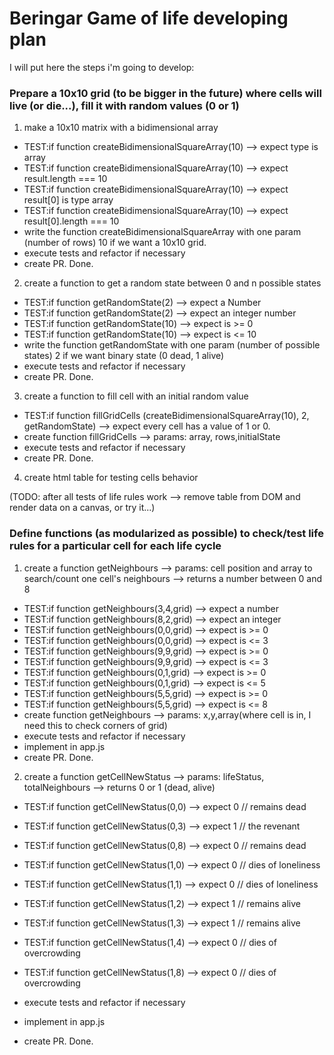 # Beringar Game of life developing plan

I will put here the steps i'm going to develop:

### Prepare a 10x10 grid (to be bigger in the future) where cells will live (or die...), fill it with random values (0 or 1)

1. make a 10x10 matrix with a bidimensional array

- TEST:if function createBidimensionalSquareArray(10) --> expect type is array
- TEST:if function createBidimensionalSquareArray(10) --> expect result.length === 10
- TEST:if function createBidimensionalSquareArray(10) --> expect result[0] is type array
- TEST:if function createBidimensionalSquareArray(10) --> expect result[0].length === 10
- write the function createBidimensionalSquareArray with one param (number of rows) 10 if we want a 10x10 grid.
- execute tests and refactor if necessary
- create PR. Done.

2. create a function to get a random state between 0 and n possible states

- TEST:if function getRandomState(2) --> expect a Number
- TEST:if function getRandomState(2) --> expect an integer number
- TEST:if function getRandomState(10) --> expect is >= 0
- TEST:if function getRandomState(10) --> expect is <= 10
- write the function getRandomState with one param (number of possible states) 2 if we want binary state (0 dead, 1 alive)
- execute tests and refactor if necessary
- create PR. Done.

3. create a function to fill cell with an initial random value

- TEST:if function fillGridCells (createBidimensionalSquareArray(10), 2, getRandomState) --> expect every cell has a value of 1 or 0.
- create function fillGridCells --> params: array, rows,initialState
- execute tests and refactor if necessary
- create PR. Done.

4. create html table for testing cells behavior

(TODO: after all tests of life rules work --> remove table from DOM and render data on a canvas, or try it...)

### Define functions (as modularized as possible) to check/test life rules for a particular cell for each life cycle

1. create a function getNeighbours --> params: cell position and array to search/count one cell's neighbours --> returns a number between 0 and 8

- TEST:if function getNeighbours(3,4,grid) --> expect a number
- TEST:if function getNeighbours(8,2,grid) --> expect an integer
- TEST:if function getNeighbours(0,0,grid) --> expect is >= 0
- TEST:if function getNeighbours(0,0,grid) --> expect is <= 3
- TEST:if function getNeighbours(9,9,grid) --> expect is >= 0
- TEST:if function getNeighbours(9,9,grid) --> expect is <= 3
- TEST:if function getNeighbours(0,1,grid) --> expect is >= 0
- TEST:if function getNeighbours(0,1,grid) --> expect is <= 5
- TEST:if function getNeighbours(5,5,grid) --> expect is >= 0
- TEST:if function getNeighbours(5,5,grid) --> expect is <= 8
- create function getNeighbours --> params: x,y,array(where cell is in, I need this to check corners of grid)
- execute tests and refactor if necessary
- implement in app.js
- create PR. Done.

2. create a function getCellNewStatus --> params: lifeStatus, totalNeighbours --> returns 0 or 1 (dead, alive)

- TEST:if function getCellNewStatus(0,0) --> expect 0 // remains dead
- TEST:if function getCellNewStatus(0,3) --> expect 1 // the revenant
- TEST:if function getCellNewStatus(0,8) --> expect 0 // remains dead
- TEST:if function getCellNewStatus(1,0) --> expect 0 // dies of loneliness
- TEST:if function getCellNewStatus(1,1) --> expect 0 // dies of loneliness
- TEST:if function getCellNewStatus(1,2) --> expect 1 // remains alive
- TEST:if function getCellNewStatus(1,3) --> expect 1 // remains alive
- TEST:if function getCellNewStatus(1,4) --> expect 0 // dies of overcrowding
- TEST:if function getCellNewStatus(1,8) --> expect 0 // dies of overcrowding

- execute tests and refactor if necessary
- implement in app.js
- create PR. Done.
